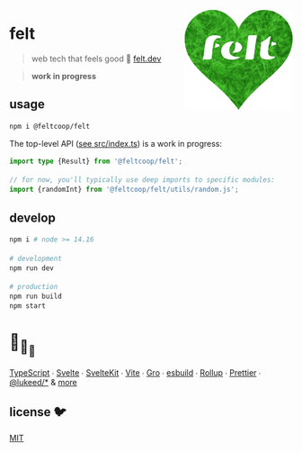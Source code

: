 [<img src="src/static/felt.png" align="right" width="192" height="178">](https://www.felt.dev)

# felt

> web tech that feels good 💚
> [felt.dev](https://www.felt.dev)

> **work in progress**

## usage

```bash
npm i @feltcoop/felt
```

The top-level API ([see src/index.ts](src/index.ts)) is a work in progress:

```ts
import type {Result} from '@feltcoop/felt';

// for now, you'll typically use deep imports to specific modules:
import {randomInt} from '@feltcoop/felt/utils/random.js';
```

## develop

```bash
npm i # node >= 14.16

# development
npm run dev

# production
npm run build
npm start
```

# :turtle:<sub>:turtle:</sub><sub><sub>:turtle:</sub></sub>

[TypeScript](https://github.com/microsoft/TypeScript) ∙
[Svelte](https://github.com/sveltejs/svelte) ∙
[SvelteKit](https://github.com/sveltejs/kit) ∙
[Vite](https://github.com/vitejs/vite) ∙
[Gro](https://github.com/feltcoop/gro) ∙
[esbuild](https://github.com/evanw/esbuild) ∙
[Rollup](https://github.com/rollup/rollup) ∙
[Prettier](https://github.com/prettier/prettier) ∙
[@lukeed\/\*](https://github.com/lukeed)
& [more](package.json)

## license 🐦

[MIT](LICENSE)
